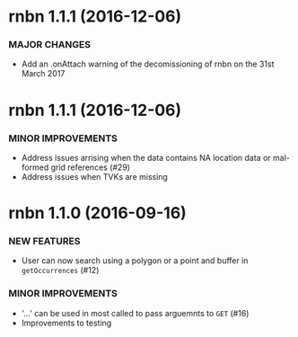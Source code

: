 rnbn 1.1.1 (2016-12-06)
=========================

### MAJOR CHANGES

* Add an .onAttach warning of the decomissioning of rnbn on the 31st March 2017

rnbn 1.1.1 (2016-12-06)
=========================

### MINOR IMPROVEMENTS

* Address issues arrising when the data contains NA location data or mal-formed grid references (#29)
* Address issues when TVKs are missing

rnbn 1.1.0 (2016-09-16)
=========================
    
### NEW FEATURES

* User can now search using a polygon or a point and buffer in `getOccurrences` (#12)

### MINOR IMPROVEMENTS

* '...' can be used in most called to pass arguemnts to `GET` (#16)
* Improvements to testing
